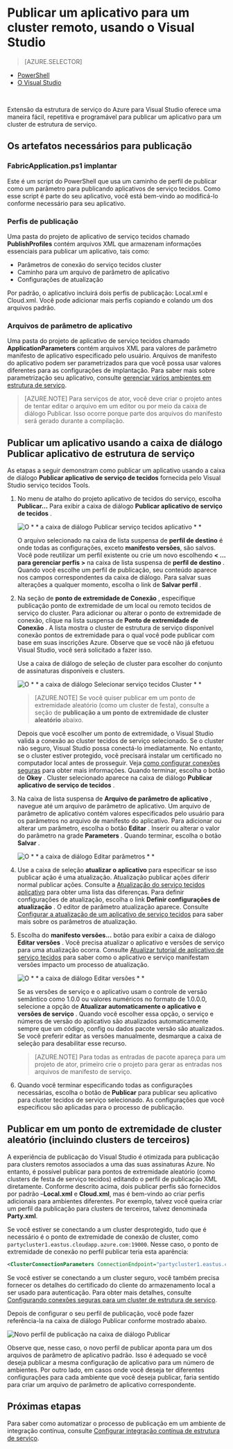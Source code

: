 <properties
    pageTitle="Publicar um aplicativo em um cluster remoto com o Visual Studio | Microsoft Azure"
    description="Saiba como publicar um aplicativo para um cluster de estrutura de serviço remoto usando Visual Studio."
    services="service-fabric"
    documentationCenter="na"
    authors="cawams"
    manager="timlt"
    editor="" />

<tags
    ms.service="multiple"
    ms.devlang="dotnet"
    ms.topic="article"
    ms.tgt_pltfrm="na"
    ms.workload="multiple"
    ms.date="07/29/2016"
    ms.author="cawa" />

# <a name="publish-an-application-to-a-remote-cluster-by-using-visual-studio"></a>Publicar um aplicativo para um cluster remoto, usando o Visual Studio

> [AZURE.SELECTOR]
- [PowerShell](service-fabric-deploy-remove-applications.md)
- [O Visual Studio](service-fabric-publish-app-remote-cluster.md)

<br/>

Extensão da estrutura de serviço do Azure para Visual Studio oferece uma maneira fácil, repetitiva e programável para publicar um aplicativo para um cluster de estrutura de serviço.

## <a name="the-artifacts-required-for-publishing"></a>Os artefatos necessários para publicação

### <a name="deploy-fabricapplicationps1"></a>FabricApplication.ps1 implantar

Este é um script do PowerShell que usa um caminho de perfil de publicar como um parâmetro para publicando aplicativos de serviço tecidos. Como esse script é parte do seu aplicativo, você está bem-vindo ao modificá-lo conforme necessário para seu aplicativo.

### <a name="publish-profiles"></a>Perfis de publicação

Uma pasta do projeto de aplicativo de serviço tecidos chamado **PublishProfiles** contém arquivos XML que armazenam informações essenciais para publicar um aplicativo, tais como:

- Parâmetros de conexão do serviço tecidos cluster
- Caminho para um arquivo de parâmetro de aplicativo
- Configurações de atualização

Por padrão, o aplicativo incluirá dois perfis de publicação: Local.xml e Cloud.xml. Você pode adicionar mais perfis copiando e colando um dos arquivos padrão.

### <a name="application-parameter-files"></a>Arquivos de parâmetro de aplicativo

Uma pasta do projeto de aplicativo de serviço tecidos chamado **ApplicationParameters** contém arquivos XML para valores de parâmetro manifesto de aplicativo especificado pelo usuário. Arquivos de manifesto do aplicativo podem ser parametrizados para que você possa usar valores diferentes para as configurações de implantação. Para saber mais sobre parametrização seu aplicativo, consulte [gerenciar vários ambientes em estrutura de serviço](service-fabric-manage-multiple-environment-app-configuration.md).

>[AZURE.NOTE] Para serviços de ator, você deve criar o projeto antes de tentar editar o arquivo em um editor ou por meio da caixa de diálogo Publicar. Isso ocorre porque parte dos arquivos do manifesto será gerado durante a compilação.

## <a name="to-publish-an-application-by-using-the-publish-service-fabric-application-dialog-box"></a>Publicar um aplicativo usando a caixa de diálogo Publicar aplicativo de estrutura de serviço

As etapas a seguir demonstram como publicar um aplicativo usando a caixa de diálogo **Publicar aplicativo de serviço de tecidos** fornecida pelo Visual Studio serviço tecidos Tools.

1. No menu de atalho do projeto aplicativo de tecidos do serviço, escolha **Publicar...** Para exibir a caixa de diálogo **Publicar aplicativo de serviço de tecidos** .

    ![O * * a caixa de diálogo Publicar serviço tecidos aplicativo * *][0]

    O arquivo selecionado na caixa de lista suspensa de **perfil de destino** é onde todas as configurações, exceto **manifesto versões**, são salvos. Você pode reutilizar um perfil existente ou crie um novo escolhendo **< … para gerenciar perfis >** na caixa de lista suspensa de **perfil de destino** . Quando você escolhe um perfil de publicação, seu conteúdo aparece nos campos correspondentes da caixa de diálogo. Para salvar suas alterações a qualquer momento, escolha o link de **Salvar perfil** .    

2. Na seção de **ponto de extremidade de Conexão** , especifique publicação ponto de extremidade de um local ou remoto tecidos de serviço do cluster. Para adicionar ou alterar o ponto de extremidade de conexão, clique na lista suspensa de **Ponto de extremidade de Conexão** . A lista mostra o cluster de estrutura de serviço disponível conexão pontos de extremidade para o qual você pode publicar com base em suas inscrições Azure. Observe que se você não já efetuou Visual Studio, você será solicitado a fazer isso.

    Use a caixa de diálogo de seleção de cluster para escolher do conjunto de assinaturas disponíveis e clusters.

    ![O * * a caixa de diálogo Selecionar serviço tecidos Cluster * *][1]

    >[AZURE.NOTE] Se você quiser publicar em um ponto de extremidade aleatório (como um cluster de festa), consulte a seção de **publicação a um ponto de extremidade de cluster aleatório** abaixo.

    Depois que você escolher um ponto de extremidade, o Visual Studio valida a conexão ao cluster tecidos de serviço selecionado. Se o cluster não seguro, Visual Studio possa conectá-lo imediatamente. No entanto, se o cluster estiver protegido, você precisará instalar um certificado no computador local antes de prosseguir. Veja [como configurar conexões seguras](service-fabric-visualstudio-configure-secure-connections.md) para obter mais informações. Quando terminar, escolha o botão de **Okey** . Cluster selecionado aparece na caixa de diálogo **Publicar aplicativo de serviço de tecidos** .

3. Na caixa de lista suspensa de **Arquivo de parâmetro de aplicativo** , navegue até um arquivo de parâmetro de aplicativo. Um arquivo de parâmetro de aplicativo contém valores especificados pelo usuário para os parâmetros no arquivo de manifesto do aplicativo. Para adicionar ou alterar um parâmetro, escolha o botão **Editar** . Inserir ou alterar o valor do parâmetro na grade **Parameters** . Quando terminar, escolha o botão **Salvar** .

    ![O * * a caixa de diálogo Editar parâmetros * *][2]

4. Use a caixa de seleção **atualizar o aplicativo** para especificar se isso publicar ação é uma atualização. Atualização publicar ações diferir normal publicar ações. Consulte a [Atualização do serviço tecidos aplicativo](service-fabric-application-upgrade.md) para obter uma lista das diferenças. Para definir configurações de atualização, escolha o link **Definir configurações de atualização** . O editor de parâmetro atualização aparece. Consulte [Configurar a atualização de um aplicativo de serviço tecidos](service-fabric-visualstudio-configure-upgrade.md) para saber mais sobre os parâmetros de atualização.

5. Escolha do **manifesto versões...** botão para exibir a caixa de diálogo **Editar versões** . Você precisa atualizar o aplicativo e versões de serviço para uma atualização ocorra. Consulte [Atualizar tutorial de aplicativo de serviço tecidos](service-fabric-application-upgrade-tutorial.md) para saber como o aplicativo e serviço manifestam versões impacto um processo de atualização.

    ![O * * a caixa de diálogo Editar versões * *][3]

    Se as versões de serviço e o aplicativo usam o controle de versão semântico como 1.0.0 ou valores numéricos no formato de 1.0.0.0, selecione a opção de **Atualizar automaticamente o aplicativo e versões de serviço** . Quando você escolher essa opção, o serviço e números de versão do aplicativo são atualizados automaticamente sempre que um código, config ou dados pacote versão são atualizados. Se você preferir editar as versões manualmente, desmarque a caixa de seleção para desabilitar esse recurso.

    >[AZURE.NOTE] Para todas as entradas de pacote apareça para um projeto de ator, primeiro crie o projeto para gerar as entradas nos arquivos de manifesto de serviço.

6. Quando você terminar especificando todas as configurações necessárias, escolha o botão de **Publicar** para publicar seu aplicativo para cluster tecidos de serviço selecionado. As configurações que você especificou são aplicadas para o processo de publicação.

## <a name="publish-to-an-arbitrary-cluster-endpoint-including-party-clusters"></a>Publicar em um ponto de extremidade de cluster aleatório (incluindo clusters de terceiros)

A experiência de publicação do Visual Studio é otimizada para publicação para clusters remotos associados a uma das suas assinaturas Azure. No entanto, é possível publicar para pontos de extremidade aleatório (como clusters de festa de serviço tecidos) editando o perfil de publicação XML diretamente. Conforme descrito acima, dois publicar perfis são fornecidos por padrão –**Local.xml** e **Cloud.xml**, mas é bem-vindo ao criar perfis adicionais para ambientes diferentes. Por exemplo, talvez você queira criar um perfil da publicação para clusters de terceiros, talvez denominada **Party.xml**.

Se você estiver se conectando a um cluster desprotegido, tudo que é necessário é o ponto de extremidade de conexão de cluster, como `partycluster1.eastus.cloudapp.azure.com:19000`. Nesse caso, o ponto de extremidade de conexão no perfil publicar teria esta aparência:

```XML
<ClusterConnectionParameters ConnectionEndpoint="partycluster1.eastus.cloudapp.azure.com:19000" />
```

  Se você estiver se conectando a um cluster seguro, você também precisa fornecer os detalhes do certificado do cliente do armazenamento local a ser usado para autenticação. Para obter mais detalhes, consulte [Configurando conexões seguras para um cluster de estrutura de serviço](service-fabric-visualstudio-configure-secure-connections.md).

  Depois de configurar o seu perfil de publicação, você pode fazer referência-la na caixa de diálogo Publicar conforme mostrado abaixo.

  ![Novo perfil de publicação na caixa de diálogo Publicar][4]

  Observe que, nesse caso, o novo perfil de publicar aponta para um dos arquivos de parâmetro de aplicativo padrão. Isso é adequado se você deseja publicar a mesma configuração de aplicativo para um número de ambientes. Por outro lado, em casos onde você deseja ter diferentes configurações para cada ambiente que você deseja publicar, faria sentido para criar um arquivo de parâmetro de aplicativo correspondente.

## <a name="next-steps"></a>Próximas etapas

Para saber como automatizar o processo de publicação em um ambiente de integração contínua, consulte [Configurar integração contínua de estrutura de serviço](service-fabric-set-up-continuous-integration.md).


[0]: ./media/service-fabric-publish-app-remote-cluster/PublishDialog.png
[1]: ./media/service-fabric-publish-app-remote-cluster/SelectCluster.png
[2]: ./media/service-fabric-publish-app-remote-cluster/EditParams.png
[3]: ./media/service-fabric-publish-app-remote-cluster/EditVersions.png
[4]: ./media/service-fabric-publish-app-remote-cluster/publish-to-party-cluster.png
